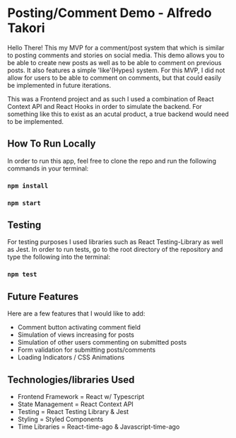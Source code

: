 # Posting/Comment Demo - Alfredo Takori

Hello There! This my MVP for a comment/post system that which is similar to posting comments and stories on social media. This demo allows you to be able to create new posts as well as to be able to comment on previous posts. It also features a simple 'like'(Hypes) system. For this MVP, I did not allow for users to be able to comment on comments, but that could easily be implemented in future iterations.

This was a Frontend project and as such I used a combination of React Context API and React Hooks in order to simulate the backend. For something like this to exist as an acutal product, a true backend would need to be implemented.

## How To Run Locally

In order to run this app, feel free to clone the repo and run the following commands in your terminal:

### `npm install`

### `npm start`

## Testing

For testing purposes I used libraries such as React Testing-Library as well as Jest. In order to run tests, go to the root directory of the repository and type the following into the terminal:

### `npm test`

## Future Features

Here are a few features that I would like to add:

-   Comment button activating comment field
-   Simulation of views increasing for posts
-   Simulation of other users commenting on submitted posts
-   Form validation for submitting posts/comments
-   Loading Indicators / CSS Animations

## Technologies/libraries Used

-   Frontend Framework = React w/ Typescript
-   State Management = React Context API
-   Testing = React Testing Library & Jest
-   Styling = Styled Components
-   Time Libraries = React-time-ago & Javascript-time-ago
